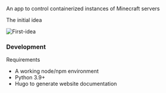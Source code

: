 An app to control containerized instances of Minecraft servers

The initial idea

![First-idea](https://www.plantuml.com/plantuml/proxy?cache=no&src=https://raw.githubusercontent.com/mshogren/container-minecraft-app/master/docs/diagrams/firstidea.puml)

### Development ###

Requirements
* A working node/npm environment
* Python 3.9+
* Hugo to generate website documentation